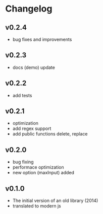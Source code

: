 # Changelog

## v0.2.4
- bug fixes and improvements

## v0.2.3
- docs (demo) update

## v0.2.2
- add tests

## v0.2.1
- optimization
- add regex support
- add public functions delete, replace

## v0.2.0
- bug fixing
- performace optimization
- new option (maxInput) added

## v0.1.0
- The initial version of an old library (2014)
- translated to modern js
